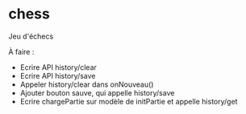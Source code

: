 # chess
Jeu d'échecs

À faire :
* Ecrire API history/clear
* Ecrire API history/save
* Appeler history/clear dans onNouveau()
* Ajouter bouton sauve, qui appelle history/save
* Ecrire chargePartie sur modèle de initPartie et appelle history/get 

